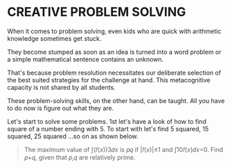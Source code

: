 # CREATIVE PROBLEM SOLVING

When it comes to problem solving, even kids who are quick with arithmetic knowledge sometimes get stuck.


They become stumped as soon as an idea is turned into a word problem or a simple mathematical sentence contains an unknown.

That's because problem resolution necessitates our deliberate selection of the best suited strategies for the challenge at hand. This metacognitive capacity is not shared by all students. 

These problem-solving skills, on the other hand, can be taught. All you have to do now is figure out what they are.

Let's start to solve some problems. 1st let's have a look of how to find square of a number ending with 5. To start with let's find 5 squared, 15 squared, 25 squared ...so on as shown below.
>The maximum value of ∫(𝑓(𝑥))3𝑑𝑥 is 𝑝𝑞 if |𝑓(𝑥)|≤1 and ∫10𝑓(𝑥)𝑑𝑥=0. Find 𝑝+𝑞, given that 𝑝,𝑞 are relatively prime.
